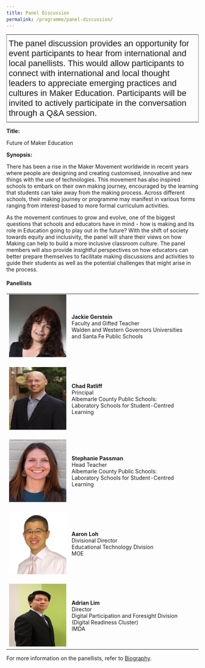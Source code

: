 ```yaml
---
title: Panel Discussion
permalink: /programme/panel-discussion/
---
```

<style type="text/css">
.tg  {border-collapse:collapse;border-spacing:0;margin:0px auto;}
.tg td{font-family:Arial, sans-serif;font-size:14px;padding:10px 5px;border-style:solid;border-width:1px;overflow:hidden;word-break:normal;border-color:black;}
.tg th{font-family:Arial, sans-serif;font-size:14px;font-weight:normal;padding:10px 5px;border-style:solid;border-width:1px;overflow:hidden;word-break:normal;border-color:black;}
.tg .tg-kghl{font-size:22px;border-color:inherit;text-align:left;vertical-align:middle}
</style>
<table class="tg">
  <tr>
    <td class="tg-kghl">The panel discussion provides an opportunity for event participants to hear from international and local panellists. This would allow participants to connect with international and local thought leaders to appreciate emerging practices and cultures in Maker Education. Participants will be invited to actively participate in the conversation through a Q&amp;A session.<br></td>
  </tr>
</table>

**Title:** 

Future of Maker Education

**Synopsis:**

There has been a rise in the Maker Movement worldwide in recent years where people are designing and creating customised, innovative and new things with the use of technologies. This movement has also inspired schools to embark on their own making journey, encouraged by the learning that students can take away from the making process. Across different schools, their making journey or programme may manifest in various forms ranging from interest-based to more formal curriculum activities. 

As the movement continues to grow and evolve, one of the biggest questions that schools and educators have in mind - how is making and its role in Education going to play out in the future? With the shift of society towards equity and inclusivity, the panel will share their views on how Making can help to build a more inclusive classroom culture. The panel members will also provide insightful perspectives on how educators can better prepare themselves to facilitate making discussions and activities to guide their students as well as the potential challenges that might arise in the process. 


#### **Panellists**

<table style="width: 100%;" border="0" cellpadding="10">
<tbody>
<tr>
<td style="width: 150px;"><img src="/images/Photo_Jackie Gerstein.png" alt="Jackie Gerstein" /><br></td>
<td><strong>Jackie Gerstein</strong><br />Faculty and Gifted Teacher<br />Walden and Western Governors Universities<br />and Santa Fe Public Schools<br></td>
</tr>
<tr>
<td><br><img src="/images/Photo_Chad Ratliff.jpg" alt="Chad Ratliff" /><br></td>
<td><br><strong>Chad Ratliff</strong><br />Principal<br />Albemarle County Public Schools:<br />Laboratory Schools for 
Student-Centred Learning<br></td>
</tr>
<tr>
<td><br><img src="/images/Photo_Stephanie Passman.jpg" alt="Stephanie Passman" /><br></td>
<td><br><strong>Stephanie Passman</strong><br />Head Teacher<br />Albemarle County Public Schools:<br />Laboratory Schools for 
Student-Centred Learning<br></td>
</tr>
<tr>
<td><br><img src="/images/Aaron Loh Photo.png" alt="Aaron Loh" /><br></td>
<td><br><strong>Aaron Loh</strong><br />Divisional Director<br />Educational Technology Division<br />MOE<br></td>
</tr>
<tr>
<td><br><img src="/images/Adrian Lim Photo.JPG" alt="Adrian Lim" /><br></td>
<td><br><strong>Adrian Lim</strong><br />Director<br />Digital Participation and Foresight Division<br />(Digital Readiness Cluster)<br />IMDA<br></td>
</tr> 
</tbody>
</table>


For more information on the panellists, refer to [Biography](/pages/biography/). 
